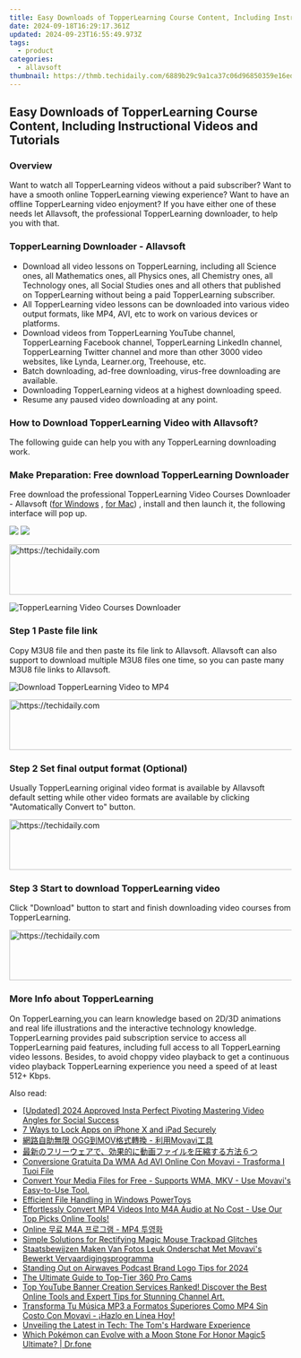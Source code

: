 ```yaml
---
title: Easy Downloads of TopperLearning Course Content, Including Instructional Videos and Tutorials
date: 2024-09-18T16:29:17.361Z
updated: 2024-09-23T16:55:49.973Z
tags:
  - product
categories:
  - allavsoft
thumbnail: https://thmb.techidaily.com/6889b29c9a1ca37c06d96850359e16ed975462ec122694d578843a25c7f44c71.jpg
---
```


## Easy Downloads of TopperLearning Course Content, Including Instructional Videos and Tutorials

### Overview

Want to watch all TopperLearning videos without a paid subscriber? Want to have a smooth online TopperLearning viewing experience? Want to have an offline TopperLearning video enjoyment? If you have either one of these needs let Allavsoft, the professional TopperLearning downloader, to help you with that.

### TopperLearning Downloader - Allavsoft

* Download all video lessons on TopperLearning, including all Science ones, all Mathematics ones, all Physics ones, all Chemistry ones, all Technology ones, all Social Studies ones and all others that published on TopperLearning without being a paid TopperLearning subscriber.
* All TopperLearning video lessons can be downloaded into various video output formats, like MP4, AVI, etc to work on various devices or platforms.
* Download videos from TopperLearning YouTube channel, TopperLearning Facebook channel, TopperLearning LinkedIn channel, TopperLearning Twitter channel and more than other 3000 video websites, like Lynda, Learner.org, Treehouse, etc.
* Batch downloading, ad-free downloading, virus-free downloading are available.
* Downloading TopperLearning videos at a highest downloading speed.
* Resume any paused video downloading at any point.

### How to Download TopperLearning Video with Allavsoft?

The following guide can help you with any TopperLearning downloading work.

### Make Preparation: Free download TopperLearning Downloader

Free download the professional TopperLearning Video Courses Downloader - Allavsoft ([for Windows](https://tools.techidaily.com/allavsoft/products/) , [for Mac](https://tools.techidaily.com/allavsoft/products/)) , install and then launch it, the following interface will pop up.

[![](https://www.allavsoft.com/how-to/../images/how-to/free-download-win.jpg)](https://tools.techidaily.com/allavsoft/products/) [![](https://www.allavsoft.com/how-to/../images/how-to/free-download-mac.jpg)](https://tools.techidaily.com/allavsoft/products/)

<!-- affiliate ads begin -->
<a href="https://aligracehair.sjv.io/c/5597632/1918684/19272" target="_top" id="1918684">
  <img src="//a.impactradius-go.com/display-ad/19272-1918684" border="0" alt="https://techidaily.com" width="728" height="90"/>
</a>
<img height="0" width="0" src="https://aligracehair.sjv.io/i/5597632/1918684/19272" style="position:absolute;visibility:hidden;" border="0" />
<!-- affiliate ads end -->

![TopperLearning Video Courses Downloader](https://www.allavsoft.com/how-to/../images/allavsoft/screen-shot-600.jpg)

### Step 1 Paste file link

Copy M3U8 file and then paste its file link to Allavsoft. Allavsoft can also support to download multiple M3U8 files one time, so you can paste many M3U8 file links to Allavsoft.

![Download TopperLearning Video to MP4](https://www.allavsoft.com/how-to/../images/how-to/download-rtmp-video/download-rtmp-video.jpg)

<!-- affiliate ads begin -->
<a href="https://appsumo.8odi.net/c/5597632/2132162/7443" target="_top" id="2132162">
  <img src="//a.impactradius-go.com/display-ad/7443-2132162" border="0" alt="https://techidaily.com" width="728" height="90"/>
</a>
<img height="0" width="0" src="https://appsumo.8odi.net/i/5597632/2132162/7443" style="position:absolute;visibility:hidden;" border="0" />
<!-- affiliate ads end -->

### Step 2 Set final output format (Optional)

Usually TopperLearning original video format is available by Allavsoft default setting while other video formats are available by clicking "Automatically Convert to" button.

<!-- affiliate ads begin -->
<a href="https://aligracehair.sjv.io/c/5597632/1880976/19272" target="_top" id="1880976">
  <img src="//a.impactradius-go.com/display-ad/19272-1880976" border="0" alt="https://techidaily.com" width="728" height="90"/>
</a>
<img height="0" width="0" src="https://aligracehair.sjv.io/i/5597632/1880976/19272" style="position:absolute;visibility:hidden;" border="0" />
<!-- affiliate ads end -->

### Step 3 Start to download TopperLearning video

Click "Download" button to start and finish downloading video courses from TopperLearning.

<!-- affiliate ads begin -->
<a href="https://imp.i357552.net/c/5597632/1013424/11832" target="_top" id="1013424">
  <img src="//a.impactradius-go.com/display-ad/11832-1013424" border="0" alt="https://techidaily.com" width="728" height="90"/>
</a>
<img height="0" width="0" src="https://imp.i357552.net/i/5597632/1013424/11832" style="position:absolute;visibility:hidden;" border="0" />
<!-- affiliate ads end -->

### More Info about TopperLearning

On TopperLearning,you can learn knowledge based on 2D/3D animations and real life illustrations and the interactive technology knowledge. TopperLearning provides paid subscription service to access all TopperLearning paid features, including full access to all TopperLearning video lessons. Besides, to avoid choppy video playback to get a continuous video playback TopperLearning experience you need a speed of at least 512+ Kbps.

<ins class="adsbygoogle"
     style="display:block"
     data-ad-format="autorelaxed"
     data-ad-client="ca-pub-7571918770474297"
     data-ad-slot="1223367746"></ins>

<ins class="adsbygoogle"
     style="display:block"
     data-ad-client="ca-pub-7571918770474297"
     data-ad-slot="8358498916"
     data-ad-format="auto"
     data-full-width-responsive="true"></ins>

<span class="atpl-alsoreadstyle">Also read:</span>
<div><ul>
<li><a href="https://instagram-clips.techidaily.com/updated-2024-approved-insta-perfect-pivoting-mastering-video-angles-for-social-success/"><u>[Updated] 2024 Approved Insta Perfect Pivoting Mastering Video Angles for Social Success</u></a></li>
<li><a href="https://ios-unlock.techidaily.com/7-ways-to-lock-apps-on-iphone-x-and-ipad-securely-by-drfone-ios/"><u>7 Ways to Lock Apps on iPhone X and iPad Securely</u></a></li>
<li><a href="https://win-outstanding.techidaily.com/oggmov-movavi/"><u>網路自助無限 OGG到MOV格式轉換 - 利用Movavi工具</u></a></li>
<li><a href="https://win-outstanding.techidaily.com/5pya5paw44gu44ov44oq44o844km44kn44ki44gn44cb5yq55p6c55qe44gr5yuv55s744ov44kh44kk44or44ks5zyn57iu44gz44kl5pa55rov77yw44gk/"><u>最新のフリーウェアで、効果的に動画ファイルを圧縮する方法６つ</u></a></li>
<li><a href="https://win-outstanding.techidaily.com/conversione-gratuita-da-wma-ad-avi-online-con-movavi-trasforma-i-tuoi-file/"><u>Conversione Gratuita Da WMA Ad AVI Online Con Movavi - Trasforma I Tuoi File</u></a></li>
<li><a href="https://win-outstanding.techidaily.com/convert-your-media-files-for-free-supports-wma-mkv-use-movavis-easy-to-use-tool/"><u>Convert Your Media Files for Free - Supports WMA, MKV - Use Movavi's Easy-to-Use Tool.</u></a></li>
<li><a href="https://windows11.techidaily.com/efficient-file-handling-in-windows-powertoys/"><u>Efficient File Handling in Windows PowerToys</u></a></li>
<li><a href="https://win-outstanding.techidaily.com/effortlessly-convert-mp4-videos-into-m4a-audio-at-no-cost-use-our-top-picks-online-tools/"><u>Effortlessly Convert MP4 Videos Into M4A Audio at No Cost - Use Our Top Picks Online Tools!</u></a></li>
<li><a href="https://some-guidance.techidaily.com/online-m4a-mp4/"><u>Online 무료 M4A 프로그램 - MP4 투영화</u></a></li>
<li><a href="https://techno-recovery.techidaily.com/simple-solutions-for-rectifying-magic-mouse-trackpad-glitches/"><u>Simple Solutions for Rectifying Magic Mouse Trackpad Glitches</u></a></li>
<li><a href="https://win-outstanding.techidaily.com/staatsbewijzen-maken-van-fotos-leuk-onderschat-met-movavis-bewerkt-vervaardigingsprogramma/"><u>Staatsbewijzen Maken Van Fotos Leuk Onderschat Met Movavi's Bewerkt Vervaardigingsprogramma</u></a></li>
<li><a href="https://extra-support.techidaily.com/standing-out-on-airwaves-podcast-brand-logo-tips-for-2024/"><u>Standing Out on Airwaves Podcast Brand Logo Tips for 2024</u></a></li>
<li><a href="https://extra-lessons.techidaily.com/the-ultimate-guide-to-top-tier-360-pro-cams/"><u>The Ultimate Guide to Top-Tier 360 Pro Cams</u></a></li>
<li><a href="https://win-outstanding.techidaily.com/top-youtube-banner-creation-services-ranked-discover-the-best-online-tools-and-expert-tips-for-stunning-channel-art/"><u>Top YouTube Banner Creation Services Ranked! Discover the Best Online Tools and Expert Tips for Stunning Channel Art.</u></a></li>
<li><a href="https://win-outstanding.techidaily.com/transforma-tu-musica-mp3-a-formatos-superiores-como-mp4-sin-costo-con-movavi-hazlo-en-linea-hoy/"><u>Transforma Tu Música MP3 a Formatos Superiores Como MP4 Sin Costo Con Movavi - ¡Hazlo en Línea Hoy!</u></a></li>
<li><a href="https://hardware-tips.techidaily.com/unveiling-the-latest-in-tech-the-toms-hardware-experience/"><u>Unveiling the Latest in Tech: The Tom's Hardware Experience</u></a></li>
<li><a href="https://pokemon-go-android.techidaily.com/which-pokemon-can-evolve-with-a-moon-stone-for-honor-magic5-ultimate-drfone-by-drfone-virtual-android/"><u>Which Pokémon can Evolve with a Moon Stone For Honor Magic5 Ultimate? | Dr.fone</u></a></li>
</ul></div>

